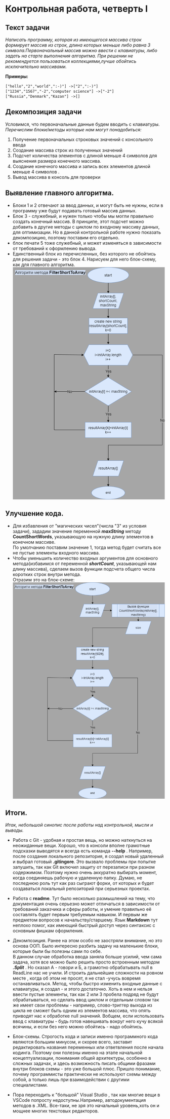 # Контрольная работа, четверть I

## Текст задачи
*Написать программу, которая из имеющегося массива строк формирует массив из строк, длина которых меньше либо равна 3 символа.Первоначальный массив можно ввести с клавиатуры, либо задать на старте выполнения алгоритма. При решении не рекомендуется пользоваться коллекциями,лучше обойтись исключительно массивами.*

**Примеры:**

    ["hello","2","world",":-)"] ->["2",":-)"]
    ["1234","1567","-2","computer science"] ->["-2"]
    ["Russia","Denmark","Kazan"] ->[]

## Декомпозиция задачи
Условимся, что первоначальные данные будем вводить с клавиатуры.    
*Перечислим блоки/методы которые нам могут понадобиться:*
1. Получение первоначальных строковых значений с консольного ввода
2. Создание массива строк из полученных значений
3. Подсчет количества элементов с длиной меньше 4 символов для выяснения размера конечного массива.
4. Создание конечного массива и запись всех элементов длиной меньше 4 символов . 
5. Вывод массива в консоль для проверки

## Выявление главного алгоритма.
* Блоки 1 и 2 отвечают за ввод данных, и могут быть не нужны, если в программу уже будут подавать готовый массив данных.
* Блок 3 - служебный, и нужен только чтобы мы могли правильно создать конечный массив. В принципе, этот подсчет можно добавить в другие методы с циклом по входному массиву данных, для оптимизации. Но в данной контрольной работе нужно показать декомпозицию, поэтому поставим его отдельно.
* блок печати 5 тоже служебный, и может изменяться в зависимости от требований к оформлению вывода. 
* Единственный блок из перечисленных, без которого не обойтись для решения задачи - это блок 4. Нарисуем для него блок-схему, как для главного алгоритма.
![](Flowchart1.png "Алгоритм главного метода")

## Улучшение кода.

* Для избавления от "магических чисел"(числа "3" из условия задачи), зададим значение переменной ***maxString*** методу **CountShortWords**, указывающую на нужную длину элементов в конечном массиве.  
По умолчанию поставим значение 1, тогда метод будет считать все не пустые элементы входного массива.
* Чтобы уменьшить количество входных аргументов для основного метода(избавимся от переменной ***shortCount***, указывающей нам длину массива), сделаем вызов функции подсчета общего числа коротких строк внутри метода.   
Отразим это на блок-схеме:
![Flowchart1-1](Flowchart1-1.png "Алгоритм с вызовом функции подсчета")

## Итоги.
*Итак, небольшой синопис после работы над контрольной, мысли и выводы.*

* Работа с Git - удобная и простая вещь, но можно наткнуться на неожиданные вещи. Хорошо, что в консоли вполне грамотные подсказки выводятся и всегда есть команда **--help** . Например, после создания локального репозитория, я создал новый удаленный и выбрал готовый **.gitingore**. Это вызвало проблемы при попытке запушить, так как Git включил защиту от перезаписи при разном содержимом. Поэтому нужно очень аккуратно выбирать момент, когда соединяешь рабочую и удаленную папку. Думаю, не последнюю роль тут как раз сыграют форки, от которых и будет создаваться локальный репозиторий при серьезных проектах.

* Работа с **readme**. Тут было несколько размышлений на тему, что документация очень серьезно может отличаться в зависимости от требований заказчика и сферы работы, и умение правильно её составлять будет первым требуемым навыком. И первым же предметом вопросов к начальству/cтаршему. Язык **Markdown** тут неплохо помог, как имеющий быстрый доступ через синтаксис с основным фишкам оформления.

* Декомпозиция. Ранее на этом особо не заостряли внимание, но это основа ООП. Было интересно разбить задачу на маленькие блоки, которые были бы полезны сами по себе.   
В данном случае обработка ввода заняла больше усилий, чем сама задача, хотя все можно было решить просто встроенным методом ***.Split*** . Но сказал А - говори и Б, а грамотно обрабатывать null в ReadLine нас не учили. И строить дальнейшие сложности на ровном месте , когда об этом не просят, я не стал -учусь вовремя останавливаться. Метод, чтобы быстро изменить входные данные с клавиатуры, я создал - и этого достаточно. Хоть в нем и нельзя ввести пустые элементы, так как 2 или 3 пробела подряд не будут обрабатываться, но сделать ввод циклом и отдельным словом так же имеет свои проблемы - например, слово-триггер выхода из цикла не сможет быть одним из элементов массива, что опять приводят нас к обработке null значений. 
Вобщем, если использовать ввод с клавиатуры - будь готов навешивать вокруг него кучу всякой всячины, и если без него можно обойтись - надо обойтись.

* Блок-схемы. Строгость кода и записи именно программного кода являются большим минусом, и  скорее всего, заставит редактировать названия переменных или ответвления после начала кодинга. Поэтому они полезны именно на этапе начальной концептуализации, понимания общей архитектуры, особенно в сложных задачах, и здесь возможность писать общими фразами внутри блоков схемы - это уже большой плюс. Пришло понимание, почему программисты практически не используют схемы между собой, а только лишь при взаимодействии с другими специалистами.

* Пора переходить к "большой" Visual Studio , так как многие вещи в VSCode попросту недоступны.Например, автодокументация методов в .XML.  Все-таки, не зря это начальный уровень,хоть он и мощнее многих текстовых редакторов.






